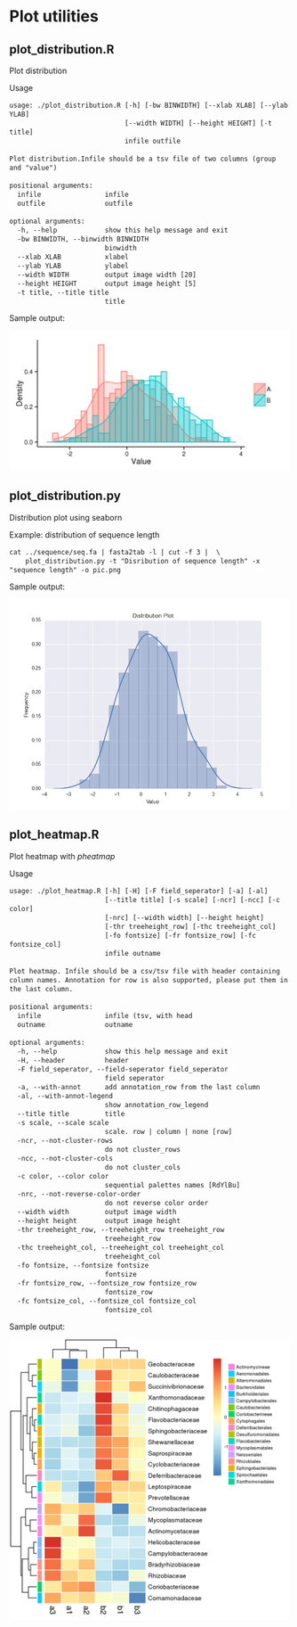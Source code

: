 # Plot utilities 
	
## plot_distribution.R

Plot distribution

Usage

    usage: ./plot_distribution.R [-h] [-bw BINWIDTH] [--xlab XLAB] [--ylab YLAB]
                                 [--width WIDTH] [--height HEIGHT] [-t title]
                                 infile outfile
    
    Plot distribution.Infile should be a tsv file of two columns (group and "value")
    
    positional arguments:
      infile                infile
      outfile               outfile
    
    optional arguments:
      -h, --help            show this help message and exit
      -bw BINWIDTH, --binwidth BINWIDTH
                            binwidth
      --xlab XLAB           xlabel
      --ylab YLAB           ylabel
      --width WIDTH         output image width [20]
      --height HEIGHT       output image height [5]
      -t title, --title title
                            title
    
Sample output:

![Sample output](data.tsv.dist.png)


## plot_distribution.py

Distribution plot using seaborn

Example: distribution of sequence length 

	cat ../sequence/seq.fa | fasta2tab -l | cut -f 3 |  \
		plot_distribution.py -t "Disribution of sequence length" -x "sequence length" -o pic.png

Sample output:

![Sample output](data.txt.png)


## plot_heatmap.R

Plot heatmap with *pheatmap*

Usage

    usage: ./plot_heatmap.R [-h] [-H] [-F field_seperator] [-a] [-al]
                            [--title title] [-s scale] [-ncr] [-ncc] [-c color]
                            [-nrc] [--width width] [--height height]
                            [-thr treeheight_row] [-thc treeheight_col]
                            [-fo fontsize] [-fr fontsize_row] [-fc fontsize_col]
                            infile outname
    
    Plot heatmap. Infile should be a csv/tsv file with header containing column names. Annotation for row is also supported, please put them in the last column.
    
    positional arguments:
      infile                infile (tsv, with head
      outname               outname
    
    optional arguments:
      -h, --help            show this help message and exit
      -H, --header          header
      -F field_seperator, --field-seperator field_seperator
                            field seperator
      -a, --with-annot      add annotation_row from the last column
      -al, --with-annot-legend
                            show annotation_row_legend
      --title title         title
      -s scale, --scale scale
                            scale. row | column | none [row]
      -ncr, --not-cluster-rows
                            do not cluster_rows
      -ncc, --not-cluster-cols
                            do not cluster_cols
      -c color, --color color
                            sequential palettes names [RdYlBu]
      -nrc, --not-reverse-color-order
                            do not reverse color order
      --width width         output image width
      --height height       output image height
      -thr treeheight_row, --treeheight_row treeheight_row
                            treeheight_row
      -thc treeheight_col, --treeheight_col treeheight_col
                            treeheight_col
      -fo fontsize, --fontsize fontsize
                            fontsize
      -fr fontsize_row, --fontsize_row fontsize_row
                            fontsize_row
      -fc fontsize_col, --fontsize_col fontsize_col
                            fontsize_col
                            
Sample output:

![Sample output](heatmap.png)